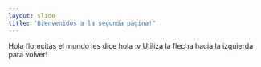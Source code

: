 ```yaml
---
layout: slide
title: "Bienvenidos a la segunda página!"
---
```

Hola florecitas el mundo les dice hola :v
Utiliza la flecha hacia la izquierda para volver!
